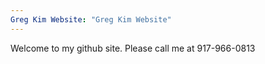 ```yaml
---
Greg Kim Website: "Greg Kim Website"
---
```


Welcome to my github site.  Please call me at 917-966-0813
